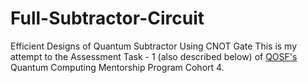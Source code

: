 # Full-Subtractor-Circuit
Efficient Designs of Quantum Subtractor Using CNOT Gate
This is my attempt to the Assessment Task - 1 (also described below) of [QOSF's](https://qosf.org/qc_mentorship/) Quantum Computing Mentorship Program Cohort 4.
